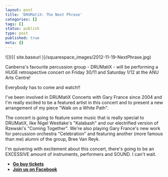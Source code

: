 ```yaml
---
layout: post
title: 'DRUMatiX: The Next Phrase'
categories: []
tags: []
status: publish
type: post
published: true
meta: {}
---
```


![]({{ site.baseurl }}/squarespace_images/2012-11-19-NextPhrase.jpg)

Canberra's favourite percussion group - DRUMatiX - will be performing a HUGE retrospective concert on Friday 30/11 and Saturday 1/12 at the ANU Arts Centre!

Everybody has to come and watch!!

I've been involved in DRUMatiX Concerts with Gary France since 2004 and I'm really excited to be a featured artist in this concert and to present a new arrangement of my piece "Walk on a White Path".

The concert is going to feature some music that is really special to DRUMatiX, like Nigel Westlake's "Kalabash" and our electrified version of Rzewski's "Coming Together". We're also playing Gary France's new work for percussion orchestra "Celebration" and featuring another (more famous than me) alumni of the group, Bree Van Reyk.

I'm quivering with excitement about this concert, there's going to be an EXCESSIVE amount of instruments, performers and SOUND. I can't wait.

- [**Go buy tickets**](http://billboard.anu.edu.au/event_view.asp?id=96186)
- [**Join us on Facebook**](http://www.facebook.com/events/125828110898362/)
